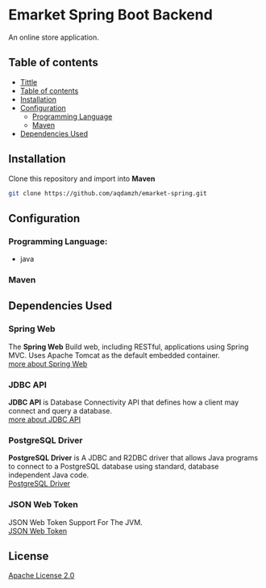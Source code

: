 # Emarket Spring Boot Backend

 An online store application.

## Table of contents
<!--ts-->
   * [Tittle](#emarket-spring-boot-backend)
   * [Table of contents](#table-of-contents)
   * [Installation](#installation)
   * [Configuration](#configuration)
      * [Programming Language](#programming-language)
      * [Maven](maven)
   * [Dependencies Used](#dependencies-used)
<!--te-->

## Installation

Clone this repository and import into **Maven**

```bash
git clone https://github.com/aqdamzh/emarket-spring.git
```

## Configuration
### Programming Language:
- java
### Maven

## Dependencies Used
### Spring Web
The **Spring Web** Build web, including RESTful, applications using Spring MVC. Uses Apache Tomcat as the default embedded container.  <br />
[more about Spring Web](https://spring.io/guides/gs/serving-web-content/)
### JDBC API
**JDBC API** is Database Connectivity API that defines how a client may connect and query a database. <br />
[more about JDBC API](https://spring.io/guides/gs/relational-data-access/)
### PostgreSQL Driver
**PostgreSQL Driver** is A JDBC and R2DBC driver that allows Java programs to connect to a PostgreSQL database using standard, database independent Java code. <br />
[PostgreSQL Driver](https://spring.io/guides/gs/relational-data-access/)
### JSON Web Token
JSON Web Token Support For The JVM. <br />
[JSON Web Token](https://mvnrepository.com/artifact/io.jsonwebtoken/jjwt)
## License
[Apache License 2.0](https://choosealicense.com/licenses/apache-2.0/)
